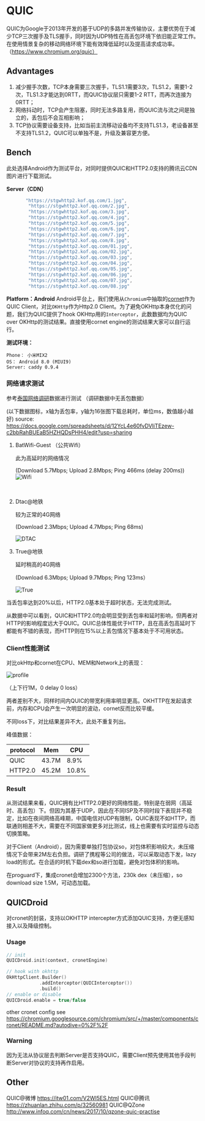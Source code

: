 # QUIC

QUIC为Google于2013年开发的基于UDP的多路并发传输协议，主要优势在于减少TCP三次握手及TLS握手，同时因为UDP特性在高丢包环境下依旧能正常工作。在使用情景复杂的移动网络环境下能有效降低延时以及提高请求成功率。（https://www.chromium.org/quic）

## Advantages

1. 减少握手次数，TCP本身需要三次握手，TLS1.1需要3次，TLS1.2，需要1-2次，TLS1.3才能达到0RTT，而QUIC协议层只需要1-2 RTT，而再次连接为0RTT；
2. 网络抖动时，TCP会产生阻塞，同时无法多路复用，而QUIC流与流之间是独立的，丢包后不会互相影响；
3. TCP协议需要设备支持，比如当前主流移动设备均不支持TLS1.3，老设备甚至不支持TLS1.2，QUIC可以单独不是，升级及兼容更方便。

## Bench

此处选择Android作为测试平台，对同时提供QUIC和HTTP2.0支持的腾讯云CDN图片进行下载测试。

**Server（CDN）**

```Kotlin
       "https://stgwhttp2.kof.qq.com/1.jpg",
        "https://stgwhttp2.kof.qq.com/2.jpg",
        "https://stgwhttp2.kof.qq.com/3.jpg",
        "https://stgwhttp2.kof.qq.com/4.jpg",
        "https://stgwhttp2.kof.qq.com/5.jpg",
        "https://stgwhttp2.kof.qq.com/6.jpg",
        "https://stgwhttp2.kof.qq.com/7.jpg",
        "https://stgwhttp2.kof.qq.com/8.jpg",
        "https://stgwhttp2.kof.qq.com/01.jpg",
        "https://stgwhttp2.kof.qq.com/02.jpg",
        "https://stgwhttp2.kof.qq.com/03.jpg",
        "https://stgwhttp2.kof.qq.com/04.jpg",
        "https://stgwhttp2.kof.qq.com/05.jpg",
        "https://stgwhttp2.kof.qq.com/06.jpg",
        "https://stgwhttp2.kof.qq.com/07.jpg",
        "https://stgwhttp2.kof.qq.com/08.jpg"
```

**Platform：Android**
Android平台上，我们使用从`Chromium`中抽取的[cornet](https://chromium.googlesource.com/chromium/src/+/master/components/cronet?autodive=0%2F%2F)作为QUIC Client，对比`OKHttp`作为Http2.0 Client。为了避免OKHttp本身优化的问题，我们为QUIC提供了hook OKHttp用的`Interceptor`，此数数据均为QUIC over OKHttp的测试结果。直接使用cornet engine的测试结果大家可以自行运行。

**测试环境：**

```
Phone： 小米MIX2
OS： Android 8.0 (MIUI9)
Server: caddy 0.9.4  
```



### 网络请求测试

参考[泰国网络调研](https://wiki.corp.kuaishou.com/pages/viewpage.action?pageId=27834569)数据进行测试 （调研数据中无丢包数据）

(以下数据图标，x轴为丢包率，y轴为16张图下载总耗时，单位ms，数值越小越好)
source: https://docs.google.com/spreadsheets/d/12YcL4e60fvDVliTEzew-c2bbRahBUEaB5HZHQDsPHH4/edit?usp=sharing

1. BatWifi-Guest （公共Wifi）

   此为高延时的网络情况

    (Download 5.7Mbps; Upload 2.8Mbps; Ping 466ms (delay 200ms))   
   ![Wifi](./doc/bench_wifi_guest.png)

   ​

2. Dtac@地铁 

   较为正常的4G网络

   (Download 2.3Mbps; Upload 4.7Mbps; Ping 68ms)

   ![DTAC](./doc/bench_4g_dtac.png)

3. True@地铁 

   延时稍高的4G网络

   (Download 6.3Mbps; Upload 9.7Mbps; Ping 123ms）

   ![True](./doc/bench_4g_true.png)

当丢包率达到20%以后，HTTP2.0基本处于超时状态，无法完成测试。

从数据中可以看到，QUIC和HTTP2.0均会明显受到丢包率和延时影响，但两者对HTTP的影响程度远大于QUIC。QUIC总体性能优于HTTP，且在高丢包高延时下都能有不错的表现，而HTTP则在15%以上丢包情况下基本处于不可用状态。

### Client性能测试

对比okHttp和cornet在CPU、MEM和Network上的表现：

![profile](./doc/profile_3g.png)

（上下行1M，0 delay 0 loss）

两者差别不大，同样时间内QUIC的带宽利用率明显更高。OKHTTP在发起请求前，内存和CPU会产生一次明显的波动，cornet反而比较平缓。

不同loss下，对比结果差异不大，此处不重复列出。

峰值数据：

| protocol | Mem   | CPU   |
| -------- | ----- | ----- |
| QUIC     | 43.7M | 8.9%  |
| HTTP2.0  | 45.2M | 10.8% |



### Result

从测试结果来看，QUIC拥有比HTTP2.0更好的网络性能，特别是在弱网（高延时、高丢包）下。但因为其基于UDP，因此在不同ISP及不同时段下表现并不稳定，比如在夜间网络高峰期，中国电信对UDP有限制，QUIC表现不如HTTP，而联通则相差不大，需要在不同国家做更多对比测试，线上也需要有实时监控与动态切换策略。

对于Client（Android），因为需要单独打包协议so，对包体积影响较大，未压缩情况下会带来2M左右负担。调研了携程等公司的做法，可以采取动态下发，lazy load的形式。在合适的时机下载dex和so进行加载，避免对包体积的影响。

在proguard下，集成cronet会增加2300个方法，230k dex（未压缩），so download size 1.5M，可动态加载。

## QUICDroid

对cronet的封装，支持以OKHTTP intercepter方式添加QUIC支持，方便无感知接入以及降级控制。

### Usage

```kotlin
// init 
QUICDroid.init(context, cronetEngine)

// hook with okhttp
OkHttpClient.Builder()
            .addInterceptor(QUICInterceptor())
            .build()
// enable or disable
QUICDroid.enable = true/false
```

other cronet config see https://chromium.googlesource.com/chromium/src/+/master/components/cronet/README.md?autodive=0%2F%2F



### Warning

因为无法从协议层去判断Server是否支持QUIC，需要Client预先使用其他手段判断Server对协议的支持再作启用。



## Other

QUIC@微博 https://itw01.com/V2WI5ES.html
QUIC@腾讯 https://zhuanlan.zhihu.com/p/32560981
QUIC@QZone http://www.infoq.com/cn/news/2017/10/qzone-quic-practise
